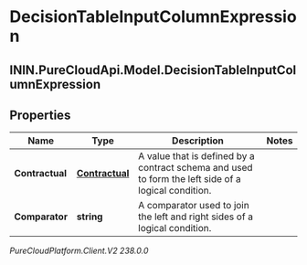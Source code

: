 # DecisionTableInputColumnExpression

## ININ.PureCloudApi.Model.DecisionTableInputColumnExpression

## Properties

|Name | Type | Description | Notes|
|------------ | ------------- | ------------- | -------------|
| **Contractual** | [**Contractual**](Contractual) | A value that is defined by a contract schema and used to form the left side of a logical condition. | |
| **Comparator** | **string** | A comparator used to join the left and right sides of a logical condition. | |



_PureCloudPlatform.Client.V2 238.0.0_

